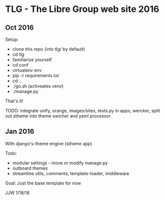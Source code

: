 TLG - The Libre Group web site 2016
===================================

Oct 2016
--------

Setup:

- clone this repo (into tlg/ by default)
- cd tlg
- familiarize yourself
- cd conf
- virtualenv env
- pip -r requirements.txt
- cd ..
- ./go.sh (activeates venv)
- ./manage.py <whatever>

That's it!

TODO: integrate unify, orange, images/sites, tests.py in apps, wercker, split out stheme into theme swicher and yaml processor


Jan 2016
--------

With django's-theme engine (stheme app) 

Todo:
- modular settings - move or modify manage.py
- outboard themes
- streamline utils, comments, template-loader, middleware

Goal:  Just the base template for now

JJW 1/18/16
